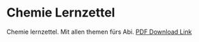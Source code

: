 # Chemie Lernzettel
Chemie lernzettel. Mit allen themen fürs Abi. 
[PDF Download Link](https://github.com/OfflineBot/chemie_tex/blob/main/main.pdf)
